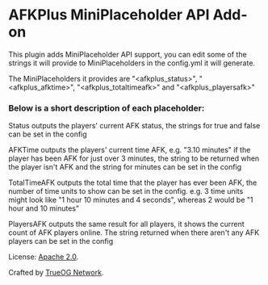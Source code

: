# AFKPlus MiniPlaceholder API Add-on

This plugin adds MiniPlaceholder API support, you can edit some of the strings it will provide to MiniPlaceholders in the config.yml it will generate.

The MiniPlaceholders it provides are "<afkplus_status>", "<afkplus_afktime>", "<afkplus_totaltimeafk>" and "<afkplus_playersafk>"

### Below is a short description of each placeholder:

Status outputs the players' current AFK status, the strings for true and false can be set in the config

AFKTime outputs the players' current time AFK, e.g. "3.10 minutes" if the player has been AFK for just over 3 minutes, the string to be returned when the player isn't AFK and the string for minutes can be set in the config

TotalTimeAFK outputs the total time that the player has ever been AFK, the number of time units to show can be set in the config. e.g. 3 time units might look like "1 hour 10 minutes and 4 seconds", whereas 2 would be "1 hour and 10 minutes"

PlayersAFK outputs the same result for all players, it shows the current count of AFK players online. The string returned when there aren't any AFK players can be set in the config

License: [Apache 2.0](https://github.com/true-og/MiniPlaceholders-AFKPlus/blob/master/LICENSE).

Crafted by [TrueOG Network](https://true-og.net).
